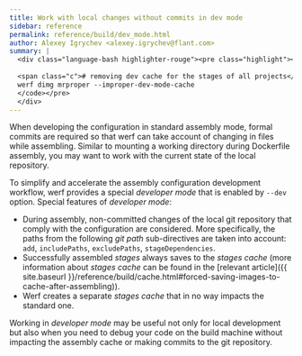 ```yaml
---
title: Work with local changes without commits in dev mode
sidebar: reference
permalink: reference/build/dev_mode.html
author: Alexey Igrychev <alexey.igrychev@flant.com>
summary: |
  <div class="language-bash highlighter-rouge"><pre class="highlight"><code>werf dimg build --dev
  
  <span class="c"># removing dev cache for the stages of all projects</span>
  werf dimg mrproper --improper-dev-mode-cache    
  </code></pre>
  </div>
---
```


When developing the configuration in standard assembly mode, formal commits are required so that werf can take account of changing in files while assembling. Similar to mounting a working directory during Dockerfile assembly, you may want to work with the current state of the local repository.

To simplify and accelerate the assembly configuration development workflow, werf provides a special _developer mode_ that is enabled by `--dev` option. Special features of _developer mode_:
* During assembly, non-committed changes of the local git repository that comply with the configuration are considered. More specifically, the paths from the following _git path_ sub-directives are taken into account: `add`, `includePaths`, `excludePaths`, `stageDependencies`.
* Successfully assembled _stages_ always saves to the _stages cache_ (more information about _stages cache_ can be found in the [relevant article]({{ site.baseurl }}/reference/build/cache.html#forced-saving-images-to-cache-after-assembling)).
* Werf creates a separate _stages cache_ that in no way impacts the standard one.

Working in _developer mode_ may be useful not only for local development but also when you need to debug your code on the build machine without impacting the assembly cache or making commits to the git repository.
